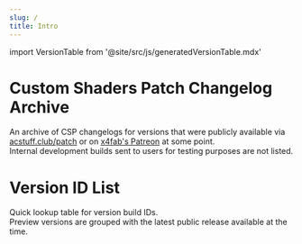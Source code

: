 ```yaml
---
slug: /
title: Intro
---
```


import VersionTable from '@site/src/js/generatedVersionTable.mdx'

# Custom Shaders Patch Changelog Archive

An archive of CSP changelogs for versions that were publicly available via [acstuff.club/patch](https://acstuff.club/patch/) or on [x4fab's Patreon](https://www.patreon.com/x4fab) at some point.  
Internal development builds sent to users for testing purposes are not listed.

# Version ID List

Quick lookup table for version build IDs.  
Preview versions are grouped with the latest public release available at the time.

<VersionTable />
